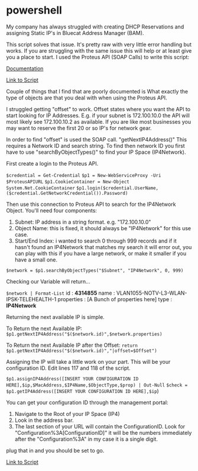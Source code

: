 # powershell

My company has always struggled with creating DHCP Reservations and assigning Static IP's in Bluecat Address Manager (BAM).

This script solves that issue. It's pretty raw with very little error handling but works. If you are struggling with the same issue this will help or at least give you a place to start. I used the Proteus API (SOAP Calls) to write this script:

[Documentation](http://timlossev.com/attachments/Proteus_API_Guide_3.7.1.pdf)


[Link to Script](https://github.com/belmontdy/powershell/blob/master/Create-ProteusIP4Object.ps1)


Couple of things that I find that are poorly documented is What exactly the type of objects are that you deal with when using the Proteus API.


I struggled getting "offset" to work. Offset states where you want the API to start looking for IP Addresses. E.g. if your subnet is 172.100.10.0 the API will most likely see 172.100.10.2 as available. If you are like most businesses you may want to reserve the first 20 or so IP's for network gear.

In order to find "offset" is used the SOAP call. "getNextIP4Address()" This requires a Network ID and search string.
To find then network ID you first have to use "searchByObjectTypes()" to find your IP Space (IP4Network).

First create a login to the Proteus API.

`$credential = Get-Credential`
`$p1 = New-WebServiceProxy -Uri $ProteusAPIURL`
`$p1.CookieContainer = New-Object System.Net.CookieContainer`
`$p1.login($credential.UserName, ($credential.GetNetworkCredential()).Password)`

Then use this connection to Proteus API to search for the IP4Network Object. You'll need four components:

1. Subnet: IP address in a string format. e.g. "172.100.10.0"
2. Object Name: this is fixed, it should always be "IP4Network" for this use case.
3. Start/End Index: i wanted to search 0 through 999 records and if it hasn't found an IP4Network that matches my search it will error out, you can play with this if you have a large network, or make it smaller if you have a small one.

`$network = $p1.searchByObjectTypes("$Subnet", "IP4Network", 0, 999)`

Checking our Variable will return...

`$network | Format-List`
id         : **4314855**
name       : VLAN1055-NOTV-L3-WLAN-IPSK-TELEHEALTH-1
properties : [A Bunch of properties here]
type       : **IP4Network**

Returning the next available IP is simple.

To Return the next Available IP:
`$p1.getNextIP4Address("$($network.id)",$network.properties)`

To Return the next Available IP after the Offset:
`return $p1.getNextIP4Address("$($network.id)","|offset=$Offset")`

Assigning the IP will take a little work on your part. This will be your configuration ID.
Edit lines 117 and 118 of the script.

`$p1.assignIP4Address([INSERT YOUR CONFIGURATION ID HERE],$ip,$MacAddress,$IP4Name,$ObjectType,$prop) | Out-Null`
`$check = $p1.getIP4Address([INSERT YOUR CONFIGURATION ID HERE],$ip`)

You can get your configuration ID through the management portal:
1. Navigate to the Root of your IP Space (IP4)
2. Look in the address bar.
3. The last section of your URL will contain the ConfigurationID. Look for "Configuration%3A[ConfigurationID]" it will be the numbers immediately after the "Configuration%3A" in my case it is a single digit.

plug that in and you should be set to go.



[Link to Script](https://github.com/belmontdy/powershell/blob/master/Create-ProteusIP4Object.ps1)


